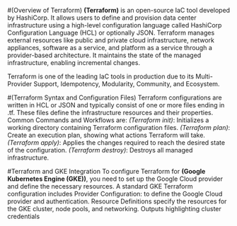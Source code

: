 #(Overview of Terraform)
**(Terraform)** is an open-source IaC tool developed by HashiCorp. It allows users to define and provision data center infrastructure using a high-level configuration language called HashiCorp Configuration Language (HCL) or optionally JSON. Terraform manages external resources like public and private cloud infrastructure, network appliances, software as a service, and platform as a service through a provider-based architecture. It maintains the state of the managed infrastructure, enabling incremental changes.

Terraform is one of the leading IaC tools in production due to its Multi-Provider Support, Idempotency, Modularity, Community, and Ecosystem.

#(Terraform Syntax and Configuration Files)
Terraform configurations are written in HCL or JSON and typically consist of one or more files ending in .tf. These files define the infrastructure resources and their properties. Common Commands and Workflows are:
*(Terraform init)*: Initializes a working directory containing Terraform configuration files.
*(Terraform plan)*: Create an execution plan, showing what actions Terraform will take.
*(Terraform apply)*: Applies the changes required to reach the desired state of the configuration.
*(Terraform destroy)*: Destroys all managed infrastructure. 

#Terraform and GKE Integration 
To configure Terraform for **(Google Kubernetes Engine (GKE))**, you need to set up the Google Cloud provider and define the necessary resources. A standard GKE Terraform configuration includes Provider Configuration: to define the Google Cloud provider and authentication. Resource Definitions specify the resources for the GKE cluster, node pools, and networking. Outputs highlighting cluster credentials 
